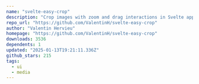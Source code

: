 ```yaml
---
name: "svelte-easy-crop"
description: "Crop images with zoom and drag interactions in Svelte apps"
repo_url: "https://github.com/ValentinH/svelte-easy-crop"
author: "Valentin Hervieu"
homepage: "https://github.com/ValentinH/svelte-easy-crop"
downloads: 3536
dependents: 1
updated: "2025-01-13T19:21:11.336Z"
github_stars: 215
tags: 
  - ui
  - media
---
```

